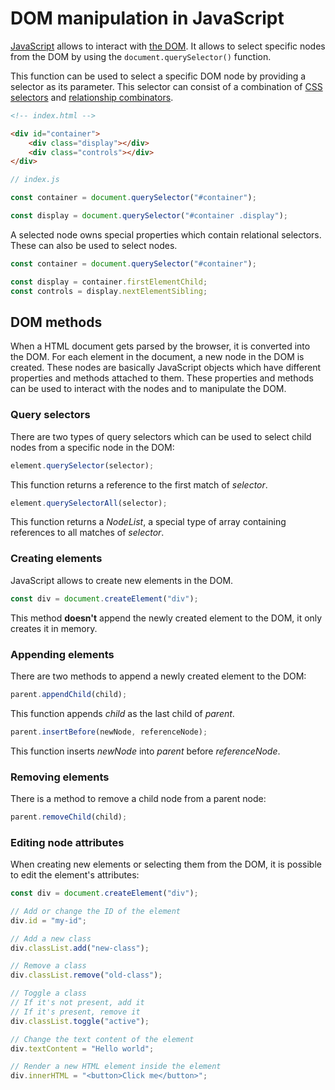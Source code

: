 # DOM manipulation in JavaScript

[JavaScript](javascript.md) allows to interact with [the DOM](../../html/html_dom.md). It allows to select specific nodes from the DOM by using the `document.querySelector()` function.

This function can be used to select a specific DOM node by providing a selector as its parameter. This selector can consist of a combination of [CSS selectors](../../css/css.md#Selectors) and [relationship combinators](../../css/css_combinators.md).

```html
<!-- index.html -->

<div id="container">
	<div class="display"></div>
	<div class="controls"></div>
</div>
```

```js
// index.js

const container = document.querySelector("#container");

const display = document.querySelector("#container .display");
```

A selected node owns special properties which contain relational selectors. These can also be used to select nodes.

```js
const container = document.querySelector("#container");

const display = container.firstElementChild;
const controls = display.nextElementSibling;
```

## DOM methods

When a HTML document gets parsed by the browser, it is converted into the DOM. For each element in the document, a new node in the DOM is created. These nodes are basically JavaScript objects which have different properties and methods attached to them. These properties and methods can be used to interact with the nodes and to manipulate the DOM.

### Query selectors

There are two types of query selectors which can be used to select child nodes from a specific node in the DOM:

```js
element.querySelector(selector);
```

This function returns a reference to the first match of *selector*.

```js
element.querySelectorAll(selector);
```

This function returns a *NodeList*, a special type of array containing references to all matches of *selector*.

### Creating elements

JavaScript allows to create new elements in the DOM.

```js
const div = document.createElement("div");
```

This method **doesn't** append the newly created element to the DOM, it only creates it in memory.

### Appending elements

There are two methods to append a newly created element to the DOM:

```js
parent.appendChild(child);
```

This function appends *child* as the last child of *parent*.

```js
parent.insertBefore(newNode, referenceNode);
```

This function inserts *newNode* into *parent* before *referenceNode*.

### Removing elements

There is a method to remove a child node from a parent node:

```js
parent.removeChild(child);
```

### Editing node attributes

When creating new elements or selecting them from the DOM, it is possible to edit the element's attributes:

```js
const div = document.createElement("div");

// Add or change the ID of the element
div.id = "my-id";

// Add a new class
div.classList.add("new-class");

// Remove a class
div.classList.remove("old-class");

// Toggle a class
// If it's not present, add it
// If it's present, remove it
div.classList.toggle("active");

// Change the text content of the element
div.textContent = "Hello world";

// Render a new HTML element inside the element
div.innerHTML = "<button>Click me</button>";
```